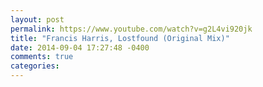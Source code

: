 ```yaml
---
layout: post
permalink: https://www.youtube.com/watch?v=g2L4vi920jk
title: "Francis Harris, Lostfound (Original Mix)"
date: 2014-09-04 17:27:48 -0400
comments: true
categories: 
---
```

